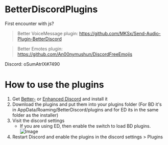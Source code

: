 # BetterDiscordPlugins
First encounter with js?

>Better VoiceMessage plugin: https://github.com/MKSx/Send-Audio-Plugin-BetterDiscord

>Better Emotes plugin: https://github.com/An00nymushun/DiscordFreeEmojis

Discord: oSumAtrIX#7490

# How to use the plugins
1. Get [Better-](https://enhanceddiscord.com) or [Enhanced Discord](https://betterdiscord.net/) and install it
1. Download the plugins and put them into your plugins folder (For BD it's in AppData/Roaming/BetterDiscord/plugins and for ED its in the same folder as the installer)
1. Visit the discord settings
	* If you are using ED, then enable the switch to load BD plugins. ![Image](https://i.imgur.com/BPzTLS4.png)
1. Restart Discord and enable the plugins in the discord settings > Plugins

